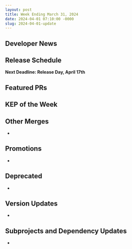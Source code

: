 ```yaml
---
layout: post
title: Week Ending March 31, 2024
date: 2024-04-01 07:10:00 -0000
slug: 2024-04-01-update
---
```


## Developer News


## Release Schedule

**Next Deadline: Release Day, April 17th**


## Featured PRs


## KEP of the Week


## Other Merges

*

## Promotions

*

## Deprecated

*

## Version Updates

*

## Subprojects and Dependency Updates

*

